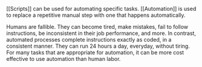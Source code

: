 [[Scripts]] can be used for automating specific tasks.  [[Automation]] is used to replace a repetitive manual step with one that happens automatically. 

Humans are fallible. They can become tired, make mistakes, fail to follow instructions, be inconsistent in their job performance, and more. In contrast, automated processes complete instructions exactly as coded, in a consistent manner. They can run 24 hours a day, everyday, without tiring. For many tasks that are appropriate for automation, it can be more cost effective to use automation than human labor. 